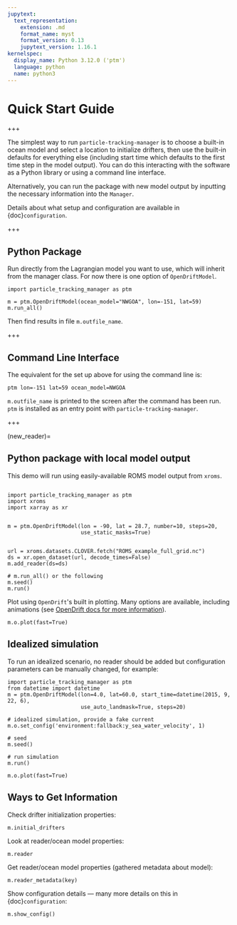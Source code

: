 ```yaml
---
jupytext:
  text_representation:
    extension: .md
    format_name: myst
    format_version: 0.13
    jupytext_version: 1.16.1
kernelspec:
  display_name: Python 3.12.0 ('ptm')
  language: python
  name: python3
---
```


# Quick Start Guide

+++

The simplest way to run `particle-tracking-manager` is to choose a built-in ocean model and select a location to initialize drifters, then use the built-in defaults for everything else (including start time which defaults to the first time step in the model output). You can do this interacting with the software as a Python library or using a command line interface.

Alternatively, you can run the package with new model output by inputting the necessary information into the `Manager`.

Details about what setup and configuration are available in {doc}`configuration`.

+++

## Python Package

Run directly from the Lagrangian model you want to use, which will inherit from the manager class. For now there is one option of `OpenDriftModel`.

```
import particle_tracking_manager as ptm

m = ptm.OpenDriftModel(ocean_model="NWGOA", lon=-151, lat=59)
m.run_all()
```

Then find results in file `m.outfile_name`.

+++

## Command Line Interface

The equivalent for the set up above for using the command line is:

```
ptm lon=-151 lat=59 ocean_model=NWGOA
```

`m.outfile_name` is printed to the screen after the command has been run. `ptm` is installed as an entry point with `particle-tracking-manager`.

+++

(new_reader)=
## Python package with local model output

This demo will run using easily-available ROMS model output from `xroms`.

```{code-cell} ipython3

import particle_tracking_manager as ptm
import xroms
import xarray as xr


m = ptm.OpenDriftModel(lon = -90, lat = 28.7, number=10, steps=20,
                       use_static_masks=True)


url = xroms.datasets.CLOVER.fetch("ROMS_example_full_grid.nc")
ds = xr.open_dataset(url, decode_times=False)
m.add_reader(ds=ds)

# m.run_all() or the following
m.seed()
m.run()
```

Plot using `OpenDrift`'s built in plotting. Many options are available, including animations (see [OpenDrift docs for more information](https://opendrift.github.io/)).

```{code-cell} ipython3
m.o.plot(fast=True)
```

## Idealized simulation

To run an idealized scenario, no reader should be added but configuration parameters can be manually changed, for example:

```{code-cell} ipython3
import particle_tracking_manager as ptm
from datetime import datetime
m = ptm.OpenDriftModel(lon=4.0, lat=60.0, start_time=datetime(2015, 9, 22, 6),
                       use_auto_landmask=True, steps=20)

# idealized simulation, provide a fake current
m.o.set_config('environment:fallback:y_sea_water_velocity', 1)

# seed
m.seed()

# run simulation
m.run()
```

```{code-cell} ipython3
m.o.plot(fast=True)
```

## Ways to Get Information

Check drifter initialization properties:

```
m.initial_drifters
```

Look at reader/ocean model properties:

```
m.reader
```

Get reader/ocean model properties (gathered metadata about model):

```
m.reader_metadata(key)
```

Show configuration details — many more details on this in {doc}`configuration`:

```
m.show_config()
```

